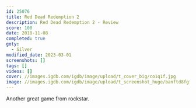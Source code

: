 ```yaml
---
id: 25076
title: Red Dead Redemption 2
description: Red Dead Redemption 2 - Review
score: 100
date: 2018-11-08
completed: true
goty:
  - Silver
modified_date: 2023-03-01
screenshots: []
tags: []
videos: []
cover: //images.igdb.com/igdb/image/upload/t_cover_big/co1q1f.jpg
image: //images.igdb.com/igdb/image/upload/t_screenshot_huge/banftd8fgfytbsfx6mjz.jpg
---
```

Another great game from rockstar.